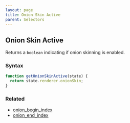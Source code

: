 ```yaml
---
layout: page
title: Onion Skin Active
parent: Selectors
---
```


## Onion Skin Active

Returns a `boolean` indicating if onion skinning is enabled.

### Syntax

```js
function getOnionSkinActive(state) {
  return state.renderer.onionSkin;
}
```

### Related

- [onion_begin_index](./onion_begin_index.md)
- [onion_end_index](./onion_end_index.md)
